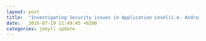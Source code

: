 ```yaml
---
layout:	post
title:	"Investigating Security issues in Application Level(i.e. Android)"
date:	2016-07-19 11:49:45 +0200
categories:	jekyll update
---
```


